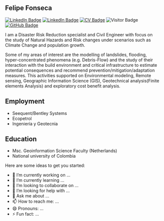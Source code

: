 ## Felipe Fonseca

[![LinkedIn Badge](https://img.shields.io/badge/My-LinkedIn-blue)](https://www.linkedin.com/in/felipefonsecasceng11/)
[![LinkedIn Badge](https://img.shields.io/badge/My-ResearchGate-brightgreen)](https://www.researchgate.net/profile/Felipe-Fonseca-6/)
[![CV Badge](https://img.shields.io/badge/My-CV-critical)]()
![Visitor Badge](https://visitor-badge.laobi.icu/badge?page_id=felwind14.felwind14)
[![GitHub Badge](https://img.shields.io/github/followers/felwind14?style=social)](https://github.com/felwind14?tab=followers)

I am a Disaster Risk Reduction specialist and Civil Engineer with focus on the study of Natural Hazards and Risk changes under scenarios such as Climate Change and population growth. 

Some of my areas of interest are the modelling of landslides, flooding, hyper-concentrated phenomena (e.g. Debris-Flow) and the study of their interaction with the build environment and critical infrastructure to estimate potential consequences and recommend prevention/mitigation/adaptation measures. This activities supported on Environmental modeling, Remote sensing,  Geographic Information Science (GIS), Geotechnical analysis(Finite elements Analysis) and exploratory cost benefit analysis. 

## Employment 

- Seequent/Bentley Systems   
- Ecopetrol
- Ingeniería y Geotecnia 

## Education
- Msc. Geoinformation Science Faculty (Netherlands)
- National university of Colombia


Here are some ideas to get you started:

- 🔭 I’m currently working on ...
- 🌱 I’m currently learning ...
- 👯 I’m looking to collaborate on ...
- 🤔 I’m looking for help with ...
- 💬 Ask me about ...
- 📫 How to reach me: ...
- 😄 Pronouns: ...
- ⚡ Fun fact: ...

